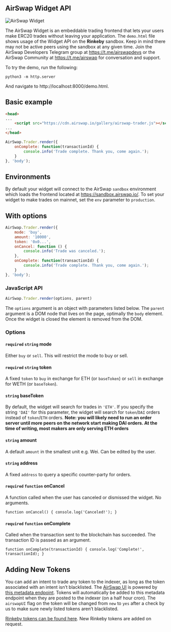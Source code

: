 ## AirSwap Widget API

![AirSwap Widget](http://g.recordit.co/uf9740sONS.gif 'airswap gif')

The AirSwap Widget is an embeddable trading frontend that lets your users make ERC20 trades without leaving your application. The `demo.html` file shows usage of the Widget API on the **Rinkeby** sandbox. Keep in mind there may not be active peers using the sandbox at any given time. Join the AirSwap Developers Telegram group at https://t.me/airswapdevs or the AirSwap Community at https://t.me/airswap for conversation and support.

To try the demo, run the following:

```
python3 -m http.server
```

And navigate to http://localhost:8000/demo.html.

## Basic example

```html
<head>
...
    <script src="https://cdn.airswap.io/gallery/airswap-trader.js"></script>
...
</head>
```

```JavaScript
AirSwap.Trader.render({
    onComplete: function(transactionId) {
        console.info('Trade complete. Thank you, come again.');
    }
}, 'body');
```

## Environments

By default your widget will connect to the AirSwap `sandbox` environment which loads the frontend located at https://sandbox.airswap.io/. To set your widget to make trades on mainnet, set the `env` parameter to `production`.

## With options

```JavaScript
AirSwap.Trader.render({
    mode: 'buy',
    amount: '10000',
    token: '0x0...',
    onCancel: function () {
        console.info('Trade was canceled.');
    },
    onComplete: function(transactionId) {
        console.info('Trade complete. Thank you, come again.');
    }
}, 'body');
```

### JavaScript API

```JavaScript
AirSwap.Trader.render(options, parent)
```

The `options` argument is an object with parameters listed below. The `parent` argument is a DOM node that lives on the page, optimally the `body` element. Once the widget is closed the element is removed from the DOM.

### Options

#### `required` `string` mode

Either `buy` or `sell`. This will restrict the mode to buy or sell.

#### `required` `string` token

A fixed `token` to `buy` in exchange for ETH (or `baseToken`) or `sell` in exchange for WETH (or `baseToken`).

#### `string` baseToken

By default, the widget will search for trades in `'ETH'`. If you specify the string `'DAI'` for this parameter, the widget will search for `token`/`DAI` orders instead of `token`/`ETH` orders. **Note: you will likely need to run an order server until more peers on the network start making DAI orders. At the time of writing, most makers are only serving ETH orders**

#### `string` amount

A default `amount` in the smallest unit e.g. Wei. Can be edited by the user.

#### `string` address

A fixed `address` to query a specific counter-party for orders.

#### `required` `function` onCancel

A function called when the user has canceled or dismissed the widget. No arguments.

```
function onCancel() { console.log('Canceled!'); }
```

#### `required` `function` onComplete

Called when the transaction sent to the blockchain has succeeded. The transaction ID is passed as an argument.

```
function onComplete(transactionId) { console.log('Complete!', transactionId); }
```

## Adding New Tokens

You can add an intent to trade any token to the indexer, as long as the token associated with an intent isn’t blacklisted.
The [AirSwap UI](https://www.airswap.io/trade) is powered by [this metadata endpoint](https://token-metadata.airswap.io/tokens). Tokens will automatically be added to this metadata endpoint when they are posted to the indexer (on a half hour cron). The `airswapUI` flag on the token will be changed from `new` to `yes` after a check by us to make sure newly listed tokens aren’t blacklisted.

[Rinkeby tokens can be found here](https://token-metadata.airswap.io/rinkebyTokens). New Rinkeby tokens are added on request.
